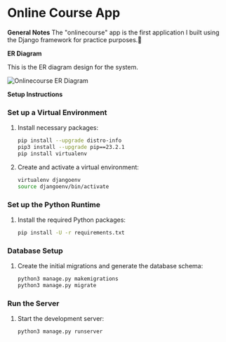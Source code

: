 # Online Course App

**General Notes**
The "onlinecourse" app is the first application I built using the Django framework for practice purposes.🤗

**ER Diagram**

This is the ER diagram design for the system.

![Onlinecourse ER Diagram](https://github.com/ibm-developer-skills-network/final-cloud-app-with-database/blob/master/static/media/course_images/onlinecourse_app_er.png)

**Setup Instructions**

### Set up a Virtual Environment
1. Install necessary packages:
    ```sh
    pip install --upgrade distro-info
    pip3 install --upgrade pip==23.2.1
    pip install virtualenv
    ```

2. Create and activate a virtual environment:
    ```sh
    virtualenv djangoenv
    source djangoenv/bin/activate
    ```

### Set up the Python Runtime
1. Install the required Python packages:
    ```sh
    pip install -U -r requirements.txt
    ```

### Database Setup
1. Create the initial migrations and generate the database schema:
    ```sh
    python3 manage.py makemigrations
    python3 manage.py migrate
    ```

### Run the Server
1. Start the development server:
    ```sh
    python3 manage.py runserver
    ```